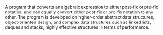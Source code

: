 A program that converts an algebraic expression to either post-fix or pre-fix notation, and can equally convert either post-fix or pre-fix notation to any other.
The program is developed on higher-order abstract data structures, object-oriented design, and complex data structures such as linked lists, deques and stacks, 
highly effective structures in terms of performance.
